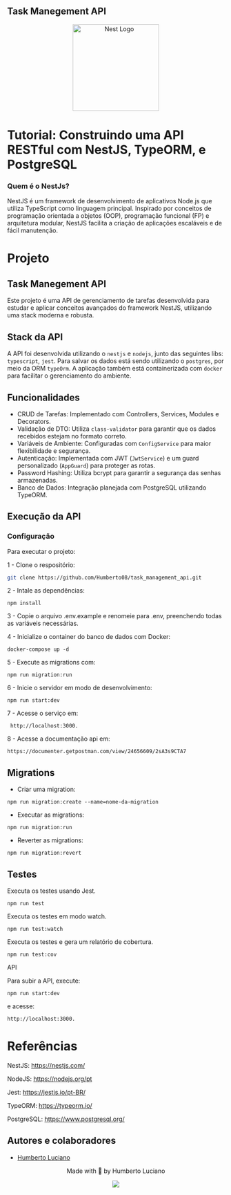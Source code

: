 
## Task Manegement API

<p align="center">
  <a href="http://nestjs.com/" target="blank"><img src="https://nestjs.com/img/logo-small.svg" width="200" alt="Nest Logo" /></a>
</p>


# Tutorial: Construindo uma API RESTful com NestJS, TypeORM, e PostgreSQL

### Quem é o NestJs?
NestJS é um framework de desenvolvimento de aplicativos Node.js que utiliza TypeScript como linguagem principal. Inspirado por conceitos de programação orientada a objetos (OOP), programação funcional (FP) e arquitetura modular, NestJS facilita a criação de aplicações escaláveis e de fácil manutenção.

# Projeto

## Task Manegement API

Este projeto é uma API de gerenciamento de tarefas desenvolvida para estudar e aplicar conceitos avançados do framework NestJS, utilizando uma stack moderna e robusta.


## Stack da API

A API foi desenvolvida utilizando o `nestjs` e `nodejs`, junto das seguintes libs: `typescript`, `jest`. Para salvar os dados está sendo utilizando o `postgres`, por meio da ORM `typeOrm`. A aplicação também está containerizada com `docker` para facilitar o gerenciamento do ambiente.

## Funcionalidades

- CRUD de Tarefas: Implementado com Controllers, Services, Modules e Decorators.
- Validação de DTO: Utiliza `class-validator` para garantir que os dados recebidos estejam no formato correto.
- Variáveis de Ambiente: Configuradas com `ConfigService` para maior flexibilidade e segurança.
- Autenticação: Implementada com JWT (`JwtService`) e um guard personalizado (`AppGuard`) para proteger as rotas.
- Password Hashing: Utiliza bcrypt para garantir a segurança das senhas armazenadas.
- Banco de Dados: Integração planejada com PostgreSQL utilizando TypeORM.


## Execução da API

### Configuração
Para executar o projeto:

1 - Clone o respositório:
```bash 
git clone https://github.com/Humberto08/task_management_api.git
```

2 - Intale as dependências:
```
npm install
```
3 - Copie o arquivo .env.example e renomeie para .env, preenchendo todas as variáveis necessárias.

4 - Inicialize o container do banco de dados com Docker:
```
docker-compose up -d

```
5 - Execute as migrations com:
```
npm run migration:run

```

6 - Inicie o servidor em modo de desenvolvimento:
```
npm run start:dev
```

7 - Acesse o serviço em:
```
 http://localhost:3000.
```

8 - Acesse a documentação api em:
```
https://documenter.getpostman.com/view/24656609/2sA3s9CTA7
```

## Migrations
- Criar uma migration:
```
npm run migration:create --name=nome-da-migration
```

- Executar as migrations:
```
npm run migration:run
```

- Reverter as migrations:
```
npm run migration:revert
```


## Testes

Executa os testes usando Jest.
```
npm run test
```
Executa os testes em modo watch.
```
npm run test:watch
```

Executa os testes e gera um relatório de cobertura.
```
npm run test:cov
```

 API

Para subir a API, execute:
```
npm run start:dev
```
e acesse:
```
http://localhost:3000.
```


# Referências

NestJS: https://nestjs.com/

NodeJS: https://nodejs.org/pt

Jest: https://jestjs.io/pt-BR/

TypeORM: https://typeorm.io/

PostgreSQL: https://www.postgresql.org/


## Autores e colaboradores

- [Humberto Luciano](https://www.github.com/Humberto08)


<div id='contatos' align="center">
  <p align="center">Made with 💜 by Humberto Luciano</p>
  <div id="contatos" align="center">
    <a href="https://www.linkedin.com/in/humberto-luciano/" target="_blank"><img src="https://img.shields.io/badge/-LinkedIn-%230077B5?style=for-the-badge&logo=linkedin&logoColor=white" target="_blank"></a>
</div>

